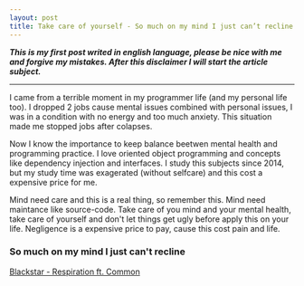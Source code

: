 ```yaml
---
layout: post
title: Take care of yourself - So much on my mind I just can’t recline
---
```


***This is my first post writed in english language, please be nice with me and forgive my mistakes. After this disclaimer I will start the article subject.***

***

I came from a terrible moment in my programmer life (and my personal life too). I dropped 2 jobs cause mental issues combined with personal issues, I was in a condition with no energy and too much anxiety. This situation made me stopped jobs after colapses.

Now I know the importance to keep balance beetwen mental health and programming practice. I love oriented object programming and concepts like dependency injection and interfaces. I study this subjects since 2014, but my study time was exagerated (without selfcare) and this cost a expensive price for me.

Mind need care and this is a real thing, so remember this. Mind need maintance like source-code. Take care of you mind and your mental health, take care of yourself and don't let things get ugly before apply this on your life. Negligence is a expensive price  to pay, cause this cost pain and life.

### So much on my mind I just can't recline

[Blackstar - Respiration ft. Common](https://www.youtube.com/watch?v=eeTnog5RRQo)
